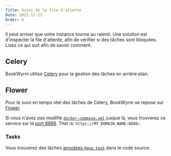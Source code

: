 ```yaml
---
Title: Suivi de la file d'attente
Date: 2022-11-23
Order: 6
---
```


Il peut arriver que votre instance tourne au ralenti. Une solution est d'inspecter la file d'attente, afin de vérifier si des tâches sont bloquées. Lisez ce qui suit afin de savoir comment.

## Celery

BookWyrm utilise [Celery](https://docs.celeryq.dev/en/stable/) pour la gestion des tâches en arrière‑plan.

## Flower

Pour le suivi en temps réel des tâches de Celery, BookWyrm se repose sur [Flower](https://flower.readthedocs.io/en/latest/).

Si vous n'avez pas modifié [`docker-compose.yml`](https://github.com/bookwyrm-social/bookwyrm/blob/dc14670a2ca7553317528d3384146d79df1f7413/docker-compose.yml#L87-L100) jusque là, vous trouverez ce service sur le [port 8888](https://github.com/bookwyrm-social/bookwyrm/blob/dc14670a2ca7553317528d3384146d79df1f7413/.env.example#L42-L45). That is: `https://MY_DOMAIN_NAME:8888/`.

### Tasks

Vous trouverez des tâches [annotées `@app.task`](https://github.com/bookwyrm-social/bookwyrm/search?q=%40app.task) dans le code source.
